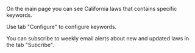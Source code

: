 On the main page you can see California laws that contains specific keywords.

Use tab "Configure" to configure keywords.

You can subscribe to weekly email alerts about new and updated laws in the tab "Subcribe".
